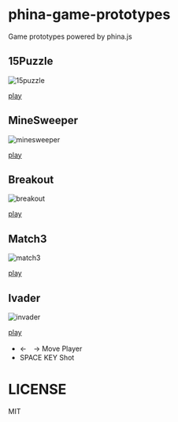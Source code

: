 # phina-game-prototypes
Game prototypes powered by phina.js

## 15Puzzle

![15puzzle](https://alkn203.github.io/phina-game-prototypes/images/15puzzle.png)

[play](https://alkn203.github.io/phina-game-prototypes/15puzzle/)

## MineSweeper

![minesweeper](https://alkn203.github.io/phina-game-prototypes/images/minesweeper.png)

[play](https://alkn203.github.io/phina-game-prototypes/minesweeper/)

## Breakout

![breakout](https://alkn203.github.io/phina-game-prototypes/images/breakout.png)

[play](https://alkn203.github.io/phina-game-prototypes/breakout/)

## Match3

![match3](https://alkn203.github.io/phina-game-prototypes/images/match3.png)

[play](https://alkn203.github.io/phina-game-prototypes/match3/)

## Ivader

![invader](https://alkn203.github.io/phina-game-prototypes/images/invader.png)

[play](https://alkn203.github.io/phina-game-prototypes/invader/)

* ←　→ Move Player
* SPACE KEY Shot

# LICENSE
MIT
